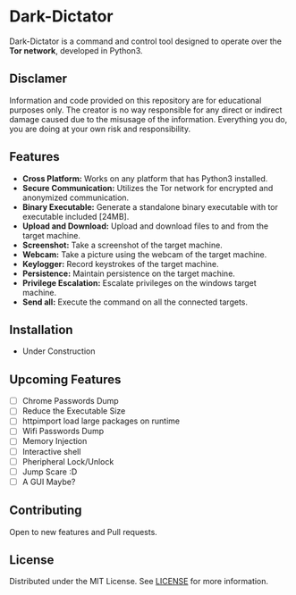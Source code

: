 # Dark-Dictator

Dark-Dictator is a command and control tool designed to operate over the <b>Tor network</b>, developed in Python3.

## Disclamer

Information and code provided on this repository are for educational purposes only. The creator is no way responsible for any direct or indirect damage caused due to the misusage of the information. Everything you do, you are doing at your own risk and responsibility.

## Features

- **Cross Platform:** Works on any platform that has Python3 installed.
- **Secure Communication:** Utilizes the Tor network for encrypted and anonymized communication.
- **Binary Executable:** Generate a standalone binary executable with tor executable included [24MB].
- **Upload and Download:** Upload and download files to and from the target machine.
- **Screenshot:** Take a screenshot of the target machine.
- **Webcam:** Take a picture using the webcam of the target machine.
- **Keylogger:** Record keystrokes of the target machine.
- **Persistence:** Maintain persistence on the target machine.
- **Privilege Escalation:** Escalate privileges on the windows target machine.
- **Send all:** Execute the command on all the connected targets.
## Installation
- Under Construction

## Upcoming Features
- [ ] Chrome Passwords Dump
- [ ] Reduce the Executable Size
- [ ] httpimport load large packages on runtime
- [ ] Wifi Passwords Dump
- [ ] Memory Injection
- [ ] Interactive shell
- [ ] Pheripheral Lock/Unlock
- [ ] Jump Scare :D
- [ ] A GUI Maybe?

## Contributing

Open to new features and Pull requests.

## License

Distributed under the MIT License. See [LICENSE](https://github.com/Suryah07/Dark-Dictator/tree/main?tab=MIT-1-ov-file) for more information.
